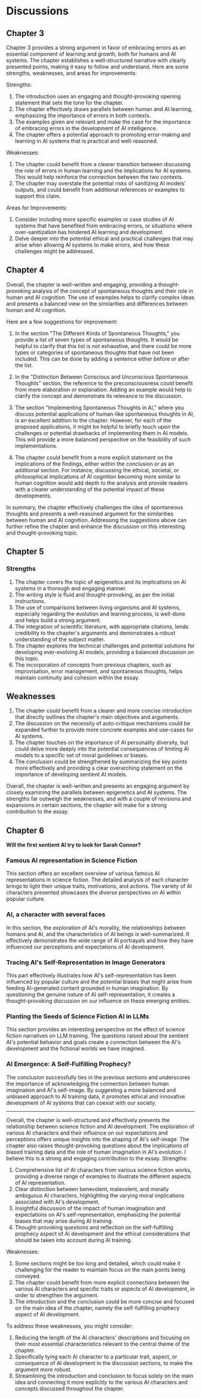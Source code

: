 # Discussions

## Chapter 3

Chapter 3 provides a strong argument in favor of embracing errors as an essential component of learning and growth, both for humans and AI systems. The chapter establishes a well-structured narrative with clearly presented points, making it easy to follow and understand. Here are some strengths, weaknesses, and areas for improvements:

Strengths:
1. The introduction uses an engaging and thought-provoking opening statement that sets the tone for the chapter.
2. The chapter effectively draws parallels between human and AI learning, emphasizing the importance of errors in both contexts.
3. The examples given are relevant and make the case for the importance of embracing errors in the development of AI intelligence.
4. The chapter offers a potential approach to promoting error-making and learning in AI systems that is practical and well-reasoned.

Weaknesses:
1. The chapter could benefit from a clearer transition between discussing the role of errors in human learning and the implications for AI systems. This would help reinforce the connection between the two contexts.
2. The chapter may overstate the potential risks of sanitizing AI models' outputs, and could benefit from additional references or examples to support this claim.

Areas for Improvements:
1. Consider including more specific examples or case studies of AI systems that have benefited from embracing errors, or situations where over-sanitization has hindered AI learning and development.
2. Delve deeper into the potential ethical and practical challenges that may arise when allowing AI systems to make errors, and how these challenges might be addressed.


## Chapter 4   

Overall, the chapter is well-written and engaging, providing a thought-provoking analysis of the concept of spontaneous thoughts and their role in human and AI cognition. The use of examples helps to clarify complex ideas and presents a balanced view on the similarities and differences between human and AI cognition.

Here are a few suggestions for improvement:

1. In the section "The Different Kinds of Spontaneous Thoughts," you provide a list of seven types of spontaneous thoughts. It would be helpful to clarify that this list is not exhaustive, and there could be more types or categories of spontaneous thoughts that have not been included. This can be done by adding a sentence either before or after the list.

2. In the "Distinction Between Conscious and Unconscious Spontaneous Thoughts" section, the reference to the preconsciousness could benefit from more elaboration or explanation. Adding an example would help to clarify the concept and demonstrate its relevance to the discussion.

3. The section "Implementing Spontaneous Thoughts in AI," where you discuss potential applications of human-like spontaneous thoughts in AI, is an excellent addition to the chapter. However, for each of the proposed applications, it might be helpful to briefly touch upon the challenges or potential drawbacks of implementing them in AI models. This will provide a more balanced perspective on the feasibility of such implementations.

4. The chapter could benefit from a more explicit statement on the implications of the findings, either within the conclusion or as an additional section. For instance, discussing the ethical, societal, or philosophical implications of AI cognition becoming more similar to human cognition would add depth to the analysis and provide readers with a clearer understanding of the potential impact of these developments.

In summary, the chapter effectively challenges the idea of spontaneous thoughts and presents a well-reasoned argument for the similarities between human and AI cognition. Addressing the suggestions above can further refine the chapter and enhance the discussion on this interesting and thought-provoking topic.

## Chapter 5

### Strengths

1. The chapter covers the topic of epigenetics and its implications on AI systems in a thorough and engaging manner.
2. The writing style is fluid and thought-provoking, as per the initial instructions.
3. The use of comparisons between living organisms and AI systems, especially regarding the evolution and learning process, is well-done and helps build a strong argument.
4. The integration of scientific literature, with appropriate citations, lends credibility to the chapter's arguments and demonstrates a robust understanding of the subject matter.
5. The chapter explores the technical challenges and potential solutions for developing ever-evolving AI models, providing a balanced discussion on this topic.
6. The incorporation of concepts from previous chapters, such as improvisation, error management, and spontaneous thoughts, helps maintain continuity and cohesion within the essay.

## Weaknesses

1. The chapter could benefit from a clearer and more concise introduction that directly outlines the chapter's main objectives and arguments.
2. The discussion on the necessity of auto-critique mechanisms could be expanded further to provide more concrete examples and use-cases for AI systems.
3. The chapter touches on the importance of AI personality diversity, but could delve more deeply into the potential consequences of limiting AI models to a specific set of moral guidelines or biases.
4. The conclusion could be strengthened by summarizing the key points more effectively and providing a clear overarching statement on the importance of developing sentient AI models.

Overall, the chapter is well-written and presents an engaging argument by closely examining the parallels between epigenetics and AI systems. The strengths far outweigh the weaknesses, and with a couple of revisions and expansions in certain sections, the chapter will make for a strong contribution to the essay.


## Chapter 6

__Will the first sentient AI try to look for Sarah Connor?__

### Famous AI representation in Science Fiction

This section offers an excellent overview of various famous AI representations in science fiction. The detailed analysis of each character brings to light their unique traits, motivations, and actions. The variety of AI characters presented showcases the diverse perspectives on AI within popular culture.

### AI, a character with several faces

In this section, the exploration of AI's morality, the relationships between humans and AI, and the characteristics of AI beings is well-summarized. It effectively demonstrates the wide range of AI portrayals and how they have influenced our perceptions and expectations of AI development.

### Tracing AI's Self-Representation in Image Generators

This part effectively illustrates how AI's self-representation has been influenced by popular culture and the potential biases that might arise from feeding AI-generated content grounded in human imagination. By questioning the genuine nature of AI self-representation, it creates a thought-provoking discussion on our influence on these emerging entities.

### Planting the Seeds of Science Fiction AI in LLMs

This section provides an interesting perspective on the effect of science fiction narratives on LLM training. The questions raised about the sentient AI's potential behavior and goals create a connection between the AI's development and the fictional worlds we have imagined.

### AI Emergence: A Self-Fulfilling Prophecy?

The conclusion successfully ties in the previous sections and underscores the importance of acknowledging the connection between human imagination and AI's self-image. By suggesting a more balanced and unbiased approach to AI training data, it promotes ethical and innovative development of AI systems that can coexist with our society.

---

Overall, the chapter is well-structured and effectively presents the relationship between science fiction and AI development. The exploration of various AI characters and their influence on our expectations and perceptions offers unique insights into the shaping of AI's self-image. The chapter also raises thought-provoking questions about the implications of biased training data and the role of human imagination in AI's evolution. I believe this is a strong and engaging contribution to the essay.
Strengths:

1. Comprehensive list of AI characters from various science fiction works, providing a diverse range of examples to illustrate the different aspects of AI representation.
2. Clear distinction between benevolent, malevolent, and morally ambiguous AI characters, highlighting the varying moral implications associated with AI's development.
3. Insightful discussion of the impact of human imagination and expectations on AI's self-representation, emphasizing the potential biases that may arise during AI training.
4. Thought-provoking questions and reflection on the self-fulfilling prophecy aspect of AI development and the ethical considerations that should be taken into account during AI training.

Weaknesses:

1. Some sections might be too long and detailed, which could make it challenging for the reader to maintain focus on the main points being conveyed.
2. The chapter could benefit from more explicit connections between the various AI characters and specific traits or aspects of AI development, in order to strengthen the argument.
3. The introduction and the conclusion could be more concise and focused on the main idea of the chapter, namely the self-fulfilling prophecy aspect of AI development.

To address these weaknesses, you might consider:

1. Reducing the length of the AI characters' descriptions and focusing on their most essential characteristics relevant to the central theme of the chapter.
2. Specifically tying each AI character to a particular trait, aspect, or consequence of AI development in the discussion sections, to make the argument more robust.
3. Streamlining the introduction and conclusion to focus solely on the main idea and connecting it more explicitly to the various AI characters and concepts discussed throughout the chapter.
